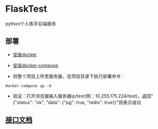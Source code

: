 # FlaskTest

python个人练手后端服务

## 部署

+ [安装docker](https://github.com/shiyangqin/Doc/blob/master/Docker/centos7%E5%AE%89%E8%A3%85docker.md)

+ [安装docker-compose](https://github.com/shiyangqin/Doc/blob/master/Docker/centos7%E5%AE%89%E8%A3%85docker-compose.md)

+ 将整个项目上传至服务器，在项目目录下执行部署命令：

```shell
docker-compose up -d
```

+ 验证：打开浏览器输入服务器ip/test(例：10.255.175.224/test)，返回"{"status": "ok", "data": {"pg": true, "redis": true}}"则表示成功

## [接口文档](doc/home.md)
